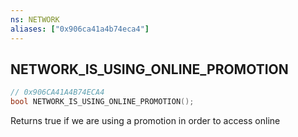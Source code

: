 ```yaml
---
ns: NETWORK
aliases: ["0x906ca41a4b74eca4"]
---
```

## NETWORK_IS_USING_ONLINE_PROMOTION

```c
// 0x906CA41A4B74ECA4
bool NETWORK_IS_USING_ONLINE_PROMOTION();
```

Returns true if we are using a promotion in order to access online

